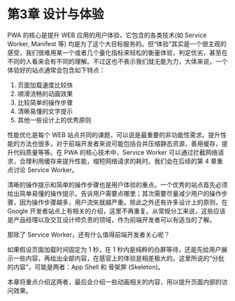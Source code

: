 # 第3章 设计与体验

PWA 的核心是提升 WEB 应用的用户体验，它包含的各类技术(如 Service Worker, Manifest 等) 均是为了这个大目标服务的。但“体验”其实是一个很主观的感受，我们很难用某一个或者几个量化指标来轻松的衡量体验，判定优劣，甚至在不同的人看来会有不同的理解。不过这也不表示我们就无能为力，大体来说，一个体验好的站点通常会包含如下特点：

1. 页面加载速度比较快
2. 顺滑流畅的动画效果
3. 比较简单的操作步骤
4. 清晰易懂的文字提示
5. 其他一些设计上的优秀原则

性能优化是每个 WEB 站点共同的课题，可以说是最重要的非功能性需求。提升性能的方法也很多，对于前端开发者来说可能包括合并压缩静态资源，善用缓存，提升代码质量等等。在 PWA 的核心技术中，Service Worker 可以通过拦截网络请求，合理利用缓存来提升性能，缩短网络请求的耗时。我们会在后续的第 4 章重点讨论 Service Worker。

清晰的操作提示和简单的操作步骤也是用户体验的重点。一个优秀的站点首先必须给出简单易懂的操作提示，告诉用户需要点哪里；其次需要尽量减少用户的操作步骤，因为操作步骤越多，用户流失就越严重。除此之外还有许多设计上的原则，在 Google 开发者站点上有相关的介绍，这里不再重复。从常规分工来说，这些应该是产品经理以及交互设计师负责的领域，作为前端开发者可以有适当的了解。

那除了 Service Worker，还有什么值得前端开发者关心呢？

如果假设页面加载时间固定为 1 秒，在 1 秒内是纯粹的白屏等待，还是先给用户展示一些内容，再给出全部内容，在感官上的体验是相差极大的。这里所说的“分批的内容”，可能是两者：App Shell 和 骨架屏 (Skeleton)。

本章将重点介绍这两者，最后会介绍一些动画相关的内容，用以提升页面内部的访问效果。


 <!-- 设计与体验（重理念轻实战）(王轶盛)
 App Shell
 Skeleton
 动画 -->